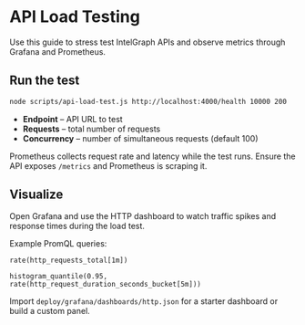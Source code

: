# API Load Testing

Use this guide to stress test IntelGraph APIs and observe metrics through Grafana and Prometheus.

## Run the test

```bash
node scripts/api-load-test.js http://localhost:4000/health 10000 200
```

- **Endpoint** – API URL to test
- **Requests** – total number of requests
- **Concurrency** – number of simultaneous requests (default 100)

Prometheus collects request rate and latency while the test runs. Ensure the API exposes `/metrics` and Prometheus is scraping it.

## Visualize

Open Grafana and use the HTTP dashboard to watch traffic spikes and response times during the load test.

Example PromQL queries:

```promql
rate(http_requests_total[1m])
```

```promql
histogram_quantile(0.95, rate(http_request_duration_seconds_bucket[5m]))
```

Import `deploy/grafana/dashboards/http.json` for a starter dashboard or build a custom panel.
